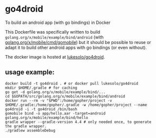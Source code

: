 # go4droid
To build an android app (with go bindings) in Docker

This Dockerfile was specifically written to build `golang.org/x/mobile/example/bind/android` (with [golang.org/x/mobile/cmd/gomobile](https://godoc.org/golang.org/x/mobile/cmd/gomobile)) but it should be possible to reuse or adapt it to build other android apps with go bindings (or even without).

The docker image is hosted at [lukesolo/go4droid](https://hub.docker.com/r/lukesolo/go4droid/).

## usage example:

	docker build -t go4droid . # or docker pull lukesolo/go4droid
	mkdir $HOME/.gradle # for caching
	go get -d golang.org/x/mobile/example/bind/...
	cd $GOPATH/src/golang.org/x/mobile/example/bind/android
	docker run --rm -v "$PWD":/home/gopher/project -v $HOME/.gradle:/home/gopher/.gradle -w /home/gopher/project --name go4droid -i -t go4droid /bin/bash
	gomobile bind -o app/hello.aar -target=android golang.org/x/mobile/example/bind/hello
	gradle wrapper --gradle-version 4.4 # only needed once, to generate the gradle wrapper.
	./gradlew assembleDebug
